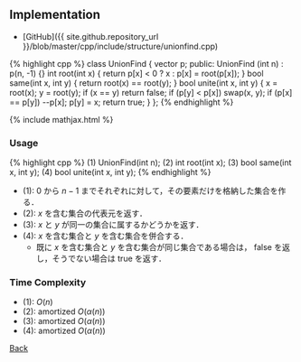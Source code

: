 ## Implementation

- [GitHub]({{ site.github.repository_url }}/blob/master/cpp/include/structure/unionfind.cpp)

{% highlight cpp %}
class UnionFind {
  vector<int> p;
public:
  UnionFind (int n) : p(n, -1) {}
  int root(int x) {
    return p[x] < 0 ? x : p[x] = root(p[x]);
  }
  bool same(int x, int y) {
    return root(x) == root(y);
  }
  bool unite(int x, int y) {
    x = root(x); y = root(y);
    if (x == y) return false;
    if (p[y] < p[x]) swap(x, y);
    if (p[x] == p[y]) --p[x];
    p[y] = x;
    return true;
  }
};
{% endhighlight %}

{% include mathjax.html %}

### Usage

{% highlight cpp %}
(1) UnionFind(int n);
(2) int root(int x);
(3) bool same(int x, int y);
(4) bool unite(int x, int y);
{% endhighlight %}

- (1): $0$ から $n - 1$ までそれぞれに対して，その要素だけを格納した集合を作る．
- (2): $x$ を含む集合の代表元を返す．
- (3): $x$ と $y$ が同一の集合に属するかどうかを返す．
- (4): $x$ を含む集合と $y$ を含む集合を併合する．
  - 既に $x$ を含む集合と $y$ を含む集合が同じ集合である場合は，
    false を返し，そうでない場合は true を返す．

### Time Complexity
- (1): $O(n)$
- (2): amortized $O(\alpha(n))$
- (3): amortized $O(\alpha(n))$
- (4): amortized $O(\alpha(n))$

[Back](../..)
